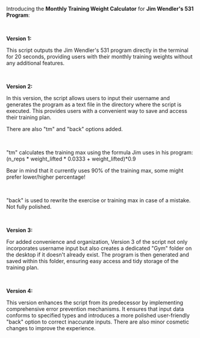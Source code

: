 Introducing the **Monthly Training Weight Calculator** for **Jim Wendler's 531 Program**: <br>

<br>

**Version 1:**

This script outputs the Jim Wendler's 531 program directly in the terminal for 20 seconds, providing users with their monthly training weights without any additional features.

<br>

**Version 2:**

In this version, the script allows users to input their username and generates the program as a text file in the directory where the script is executed. This provides users with a convenient way to save and access their training plan. 

There are also "tm" and "back" options added.

<br>

"tm" calculates the training max using the formula Jim uses in his program: (n_reps * weight_lifted * 0.0333 + weight_lifted)*0.9 

Bear in mind that it currently uses 90% of the training max, some might prefer lower/higher percentage!

<br>

"back" is used to rewrite the exercise or training max in case of a mistake. Not fully polished.

<br>

**Version 3:**

For added convenience and organization, Version 3 of the script not only incorporates username input but also creates a dedicated "Gym" folder on the desktop if it doesn't already exist. The program is then generated and saved within this folder, ensuring easy access and tidy storage of the training plan.

<br>

**Version 4:** 

This version enhances the script from its predecessor by implementing comprehensive error prevention mechanisms. It ensures that input data conforms to specified types and introduces a more polished user-friendly "back" option to correct inaccurate inputs. There are also minor cosmetic changes to improve the experience.

